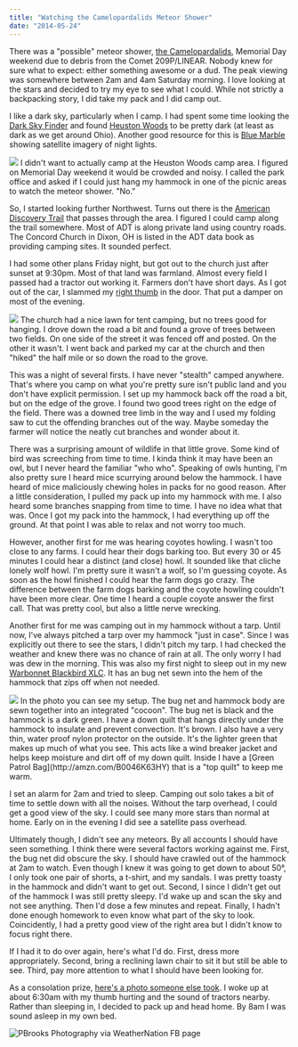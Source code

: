 ```yaml
---
title: "Watching the Camelopardalids Meteor Shower"
date: "2014-05-24"
---
```


There was a "possible" meteor shower,
[the Camelopardalids](http://earthsky.org/space/comet-209p-linear-meteor-shower-storm-may-2014),
Memorial Day weekend due to debris from the Comet 209P/LINEAR. Nobody
knew for sure what to expect: either something awesome or a dud. The
peak viewing was somewhere between 2am and 4am Saturday morning. I
love looking at the stars and decided to try my eye to see what I
could. While not strictly a backpacking story, I did take my pack and
I did camp out.

I like a dark sky, particularly when I camp. I had spent some time
looking the [Dark Sky Finder](http://www.jshine.net/astronomy/dark_sky/) and found
[Heuston Woods](http://www.jshine.net/astronomy/dark_sky/index.php?lat=39.41774559046118&lng=-84.42349639892575&zoom=9&pollution=true&selected_id=366)
to be pretty dark (at least as dark as we get around Ohio). Another
good resource for this is
[Blue Marble](http://blue-marble.de/nightlights/2012) showing
satellite imagery of night lights.

<img src="/img/meteor-shower/Concord_Church__Dixon__OH_-_Google_Maps.png" class="img-left" />
I didn't want to actually camp at the Heuston Woods camp area. I
figured on Memorial Day weekend it would be crowded and noisy. I
called the park office and asked if I could just hang my hammock in one of the
picnic areas to watch the meteor shower. "No."

So, I started looking further Northwest. Turns out there is the
[American Discovery Trail](http://www.discoverytrail.org/states/ohio/)
that passes through the area. I figured I could camp along the trail
somewhere. Most of ADT is along private land using country roads. The
Concord Church in Dixon, OH is listed in the ADT data book as
providing camping sites. It sounded perfect.

I had some other plans Friday night, but got out to the church just
after sunset at 9:30pm. Most of that land was farmland. Almost every
field I passed had a tractor out working it. Farmers don't have short
days. As I got out of the car, I slammed my
[right thumb](img/meteor-shower/thumb.jpg) in the door. That put a
damper on most of the evening.

<img src="/img/meteor-shower/church.jpg" class="img-right" />
The church had a nice lawn for tent camping, but no trees good for
hanging. I drove down the road a bit and found a grove of trees
between two fields. On one side of the street it was fenced off and
posted. On the other it wasn't. I went back and parked my car at the
church and then "hiked" the half mile or so down the road to the
grove.

This was a night of several firsts. I have never "stealth" camped
anywhere. That's where you camp on what you're pretty sure isn't
public land and you don't have explicit permission. I set up my
hammock back off the road a bit, but on the edge of the grove. I found
two good trees right on the edge of the field. There was a downed tree
limb in the way and I used my folding saw to cut the offending
branches out of the way. Maybe someday the farmer will notice the
neatly cut branches and wonder about it.

There was a surprising amount of wildlife in that little grove.
Some kind of bird was screeching from time to time. I kinda think it
may have been an owl, but I never heard the familiar "who who".
Speaking of owls hunting, I'm also pretty sure I heard mice scurrying
around below the hammock. I have heard of mice maliciously chewing
holes in packs for no good reason. After a little consideration, I
pulled my pack up into my hammock with me. I also heard some branches
snapping from time to time. I have no idea what that was. Once I got
my pack into the hammock, I had everything up off the ground. At that
point I was able to relax and not worry too much.

However, another first for me was hearing coyotes howling. I wasn't too
close to any farms. I could hear their dogs barking too. But every 30
or 45 minutes I could hear a distinct (and close) howl. It sounded
like that cliche lonely wolf howl. I'm pretty sure it wasn't a wolf,
so I'm guessing coyote. As soon as the howl finished I could hear the
farm dogs go crazy. The difference between the farm dogs barking and
the coyote howling couldn't have been more clear. One time I heard a
couple coyote answer the first call. That was pretty cool, but also a
little nerve wrecking.

Another first for me was camping out in my hammock without a tarp.
Until now, I've always pitched a tarp over my hammock "just in case".
Since I was explicitly out there to see the stars, I didn't pitch my
tarp. I had checked the weather and knew there was no chance of rain
at all. The only worry I had was dew in the morning. This was also my
first night to sleep out in my new
[Warbonnet Blackbird XLC](http://www.warbonnetoutdoors.com/blackbird-xlc/).
It has an bug net sewn into the hem of the hammock that zips off when not
needed.

<img src="http://note.io/RmYaZz" class="img-right" />
In the photo you
can see my setup. The bug net and hammock body are sewn together into
an integrated "cocoon". The bug net is black and the hammock is a dark
green. I have a down quilt that hangs directly under the hammock to
insulate and prevent convection. It's brown. I also have a very thin,
water proof nylon protector on the outside. It's the lighter green
that makes up much of what you see. This acts like a wind breaker
jacket and helps keep moisture and dirt off of my down quilt. Inside I
have a [Green Patrol Bag](http://amzn.com/B0046K63HY) that is a "top
quilt" to keep me warm.

I set an alarm for 2am and tried to sleep. Camping out solo takes a
bit of time to settle down with all the noises. Without the tarp
overhead, I could get a good view of the sky. I could see many more
stars than normal at home. Early on in the evening I did see a
satellite pass overhead.

Ultimately though, I didn't see any meteors. By all accounts I should
have seen something. I think there were several factors working
against me. First, the bug net did obscure the sky. I should have
crawled out of the hammock at 2am to watch. Even though I knew it was
going to get down to about 50&deg;, I only took one pair of shorts, a
t-shirt, and my sandals. I was pretty toasty in the hammock and didn't
want to get out. Second, I since I didn't get out of the hammock I was
still pretty sleepy. I'd wake up and scan the sky and not see
anything. Then I'd dose a few minutes and repeat. Finally, I hadn't
done enough homework to even know what part of the sky to look.
Coincidently, I had a pretty good view of the right area but I didn't
know to focus right there.

If I had it to do over again, here's what I'd do. First, dress more
appropriately. Second, bring a reclining lawn chair to sit it but
still be able to see. Third, pay more attention to what I should have
been looking for.

As a consolation prize,
[here's a photo someone else took](https://twitter.com/weathrlver/status/470167959306924033/photo/1).
I woke up at about 6:30am with my thumb hurting and the sound of
tractors nearby. Rather than sleeping in, I decided to pack up and
head home. By 8am I was sound asleep in my own bed.

![PBrooks Photography via WeatherNation FB page](https://pbs.twimg.com/media/BoZfRHFCcAETEvC.jpg)
